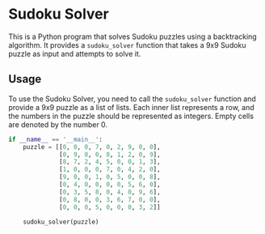# Sudoku Solver

This is a Python program that solves Sudoku puzzles using a backtracking algorithm. It provides a `sudoku_solver` function that takes a 9x9 Sudoku puzzle as input and attempts to solve it.

## Usage

To use the Sudoku Solver, you need to call the `sudoku_solver` function and provide a 9x9 puzzle as a list of lists. Each inner list represents a row, and the numbers in the puzzle should be represented as integers. Empty cells are denoted by the number 0.

```python
if __name__ == '__main__':
    puzzle = [[0, 0, 0, 7, 0, 2, 9, 0, 0],
              [0, 9, 0, 0, 8, 1, 2, 0, 9],
              [8, 7, 2, 4, 5, 0, 0, 1, 3],
              [1, 0, 0, 0, 7, 0, 4, 2, 0],
              [9, 0, 0, 1, 0, 5, 0, 0, 8],
              [0, 4, 0, 0, 0, 0, 5, 6, 0],
              [0, 3, 5, 8, 0, 4, 0, 9, 6],
              [0, 8, 0, 0, 3, 6, 7, 0, 0],
              [0, 0, 0, 5, 0, 0, 0, 3, 2]]

    sudoku_solver(puzzle)
